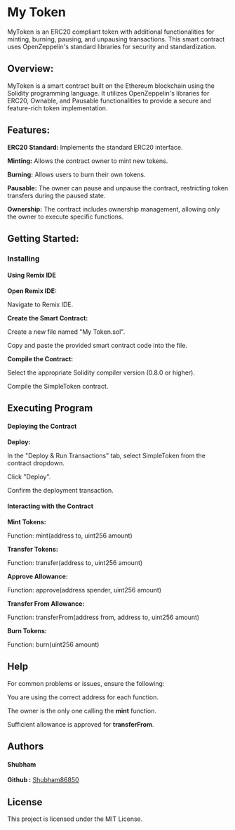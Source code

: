 # My Token

MyToken is an ERC20 compliant token with additional functionalities for minting, burning, pausing, and unpausing transactions. This smart contract uses OpenZeppelin's standard libraries for security and standardization.


<h2> Overview: </h2>

MyToken is a smart contract built on the Ethereum blockchain using the Solidity programming language. It utilizes OpenZeppelin's libraries for ERC20, Ownable, and Pausable functionalities to provide a secure and feature-rich token implementation.

<h2> Features: </h2> 

**ERC20 Standard:** Implements the standard ERC20 interface.

**Minting:** Allows the contract owner to mint new tokens.

**Burning:** Allows users to burn their own tokens.

**Pausable:** The owner can pause and unpause the contract, restricting token transfers during the paused state.

**Ownership:** The contract includes ownership management, allowing only the owner to execute specific functions.

<h2> Getting Started: </h2>

<h3> Installing </h3>

<h4> Using Remix IDE </h4> 

**Open Remix IDE:** 

Navigate to Remix IDE.

**Create the Smart Contract:**

Create a new file named "My Token.sol".

Copy and paste the provided smart contract code into the file.

**Compile the Contract:**

Select the appropriate Solidity compiler version (0.8.0 or higher).

Compile the SimpleToken contract.

<h2> Executing Program </h2>

<h4> Deploying the Contract </h4>

**Deploy:**

In the "Deploy & Run Transactions" tab, select SimpleToken from the contract dropdown.

Click "Deploy".

Confirm the deployment transaction.

<h4> Interacting with the Contract </h4>

**Mint Tokens:**

Function: mint(address to, uint256 amount)

**Transfer Tokens:**

Function: transfer(address to, uint256 amount)

**Approve Allowance:**

Function: approve(address spender, uint256 amount)

**Transfer From Allowance:**

Function: transferFrom(address from, address to, uint256 amount)

**Burn Tokens:**

Function: burn(uint256 amount)

<h2> Help </h2>

For common problems or issues, ensure the following:

You are using the correct address for each function.

The owner is the only one calling the **mint** function.

Sufficient allowance is approved for **transferFrom**.

<h2> Authors </h2>

<h4> Shubham </h4>

**Github :** [Shubham86850](https://github.com/Shubham86850)


<h2> License </h2>

This project is licensed under the MIT License.








